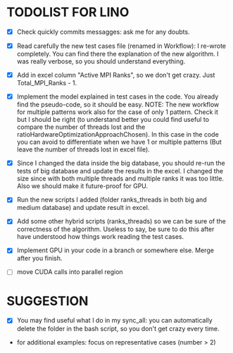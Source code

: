 # TODOLIST FOR LINO

- [X] Check quickly commits messagges: ask me for any doubts.

- [X] Read carefully the new test cases file (renamed in Workflow): I re-wrote completely. You can find there the explanation of the new algorithm. I was really verbose, so you should understand everything.

- [X] Add in excel column "Active MPI Ranks", so we don't get crazy. Just Total_MPI_Ranks - 1.

- [X] Implement the model explained in test cases in the code. You already find the pseudo-code, so it should be easy. NOTE: The new workflow for multiple patterns work also for the case of only 1 pattern. Check it but I should be right (to understand better you could find useful to compare the number of threads lost and the ratioHardwareOptimizationApproachChosen). In this case in the code you can avoid to differentiate when we have 1 or multiple patterns (But leave the number of threads lost in excel file).

- [X] Since I changed the data inside the big database, you should re-run the tests of big database and update the results in the excel. I changed the size since with both multiple threads and multiple ranks it was too little. Also we should make it future-proof for GPU.

- [X] Run the new scripts I added (folder ranks_threads in both big and medium database) and update result in excel.

- [X] Add some other hybrid scripts (ranks_threads) so we can be sure of the correctness of the algorithm. Useless to say, be sure to do this after have understood how things work reading the test cases.

- [X] Implement GPU in your code in a branch or somewhere else. Merge after you finish.

- [ ] move CUDA calls into parallel region

# SUGGESTION

- [X] You may find useful what I do in my sync_all: you can automatically delete the folder in the bash script, so you don't get crazy every time.


- for additional examples: focus on representative cases (number > 2)